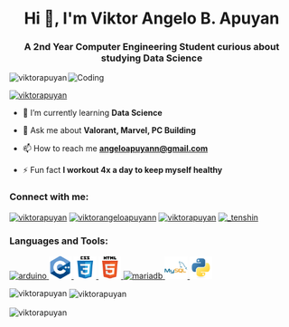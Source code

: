 <h1 align="center">Hi 👋, I'm Viktor Angelo B. Apuyan</h1>
<h3 align="center">A 2nd Year Computer Engineering Student curious about studying Data Science</h3>
<img align="right" alt="Coding" width="400" src="https://i.pinimg.com/originals/e8/55/4a/e8554a57c9ef57a856901f1b9add36a0.gif">

<p align="left"> <img src="https://komarev.com/ghpvc/?username=viktorapuyan&label=Profile%20views&color=0e75b6&style=flat" alt="viktorapuyan" /> </p>

<p align="left"> <a href="https://twitter.com/viktorapuyan" target="blank"><img src="https://img.shields.io/twitter/follow/viktorapuyan?logo=twitter&style=for-the-badge" alt="viktorapuyan" /></a> </p>

- 🌱 I’m currently learning **Data Science**

- 💬 Ask me about **Valorant, Marvel, PC Building**

- 📫 How to reach me **angeloapuyann@gmail.com**

- ⚡ Fun fact **I workout 4x a day to keep myself healthy**

<h3 align="left">Connect with me:</h3>
<p align="left">
<a href="https://twitter.com/viktorapuyan" target="blank"><img align="center" src="https://raw.githubusercontent.com/rahuldkjain/github-profile-readme-generator/master/src/images/icons/Social/twitter.svg" alt="viktorapuyan" height="30" width="40" /></a>
<a href="https://fb.com/viktorangeloapuyann" target="blank"><img align="center" src="https://raw.githubusercontent.com/rahuldkjain/github-profile-readme-generator/master/src/images/icons/Social/facebook.svg" alt="viktorangeloapuyann" height="30" width="40" /></a>
<a href="https://instagram.com/viktorapuyan" target="blank"><img align="center" src="https://raw.githubusercontent.com/rahuldkjain/github-profile-readme-generator/master/src/images/icons/Social/instagram.svg" alt="viktorapuyan" height="30" width="40" /></a>
<a href="https://www.youtube.com/c/_tenshin" target="blank"><img align="center" src="https://raw.githubusercontent.com/rahuldkjain/github-profile-readme-generator/master/src/images/icons/Social/youtube.svg" alt="_tenshin" height="30" width="40" /></a>
</p>

<h3 align="left">Languages and Tools:</h3>
<p align="left"> <a href="https://www.arduino.cc/" target="_blank" rel="noreferrer"> <img src="https://cdn.worldvectorlogo.com/logos/arduino-1.svg" alt="arduino" width="40" height="40"/> </a> <a href="https://www.w3schools.com/cpp/" target="_blank" rel="noreferrer"> <img src="https://raw.githubusercontent.com/devicons/devicon/master/icons/cplusplus/cplusplus-original.svg" alt="cplusplus" width="40" height="40"/> </a> <a href="https://www.w3schools.com/css/" target="_blank" rel="noreferrer"> <img src="https://raw.githubusercontent.com/devicons/devicon/master/icons/css3/css3-original-wordmark.svg" alt="css3" width="40" height="40"/> </a> <a href="https://www.w3.org/html/" target="_blank" rel="noreferrer"> <img src="https://raw.githubusercontent.com/devicons/devicon/master/icons/html5/html5-original-wordmark.svg" alt="html5" width="40" height="40"/> </a> <a href="https://mariadb.org/" target="_blank" rel="noreferrer"> <img src="https://www.vectorlogo.zone/logos/mariadb/mariadb-icon.svg" alt="mariadb" width="40" height="40"/> </a> <a href="https://www.mysql.com/" target="_blank" rel="noreferrer"> <img src="https://raw.githubusercontent.com/devicons/devicon/master/icons/mysql/mysql-original-wordmark.svg" alt="mysql" width="40" height="40"/> </a> <a href="https://www.python.org" target="_blank" rel="noreferrer"> <img src="https://raw.githubusercontent.com/devicons/devicon/master/icons/python/python-original.svg" alt="python" width="40" height="40"/> </a> </p>

<p><img align="left" src="https://github-readme-stats.vercel.app/api/top-langs?username=viktorapuyan&show_icons=true&locale=en&layout=compact" alt="viktorapuyan" /></p>

<p>&nbsp;<img align="center" src="https://github-readme-stats.vercel.app/api?username=viktorapuyan&show_icons=true&locale=en" alt="viktorapuyan" /></p>

<p><img align="center" src="https://github-readme-streak-stats.herokuapp.com/?user=viktorapuyan&" alt="viktorapuyan" /></p>
